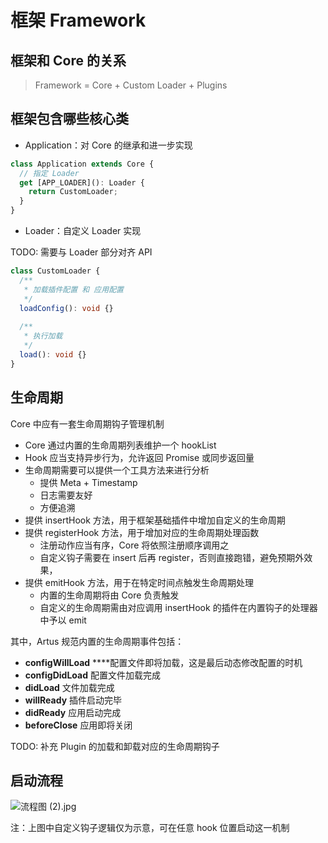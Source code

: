 # 框架 Framework

## 框架和 Core 的关系

> Framework = Core + Custom Loader + Plugins

## 框架包含哪些核心类

- Application：对 Core 的继承和进一步实现

```typescript
class Application extends Core {
  // 指定 Loader
  get [APP_LOADER](): Loader {
    return CustomLoader;
  }
}
```

- Loader：自定义 Loader 实现

TODO: 需要与 Loader 部分对齐 API

```typescript
class CustomLoader {
  /**
   * 加载插件配置 和 应用配置
   */
  loadConfig(): void {}  
  
  /**
   * 执行加载
   */
  load(): void {}
}
```

## 生命周期

Core 中应有一套生命周期钩子管理机制

- Core 通过内置的生命周期列表维护一个 hookList
- Hook 应当支持异步行为，允许返回 Promise 或同步返回量
- 生命周期需要可以提供一个工具方法来进行分析
  - 提供 Meta + Timestamp
  - 日志需要友好
  - 方便追溯
- 提供 insertHook 方法，用于框架基础插件中增加自定义的生命周期
- 提供 registerHook 方法，用于增加对应的生命周期处理函数
  - 注册动作应当有序，Core 将依照注册顺序调用之
  - 自定义钩子需要在 insert 后再 register，否则直接跑错，避免预期外效果，
- 提供 emitHook 方法，用于在特定时间点触发生命周期处理
  - 内置的生命周期将由 Core 负责触发
  - 自定义的生命周期需由对应调用 insertHook 的插件在内置钩子的处理器中予以 emit

其中，Artus 规范内置的生命周期事件包括：

- **configWillLoad** ****配置文件即将加载，这是最后动态修改配置的时机
- **configDidLoad** 配置文件加载完成
- **didLoad** 文件加载完成
- **willReady** 插件启动完毕
- **didReady** 应用启动完成
- **beforeClose** 应用即将关闭

TODO: 补充 Plugin 的加载和卸载对应的生命周期钩子

## 启动流程

![流程图 (2).jpg](https://p-bytetech.bytedance.net/tos-cn-i-vz0z6vmpra/d7d9df706f6e4824896b9d3a7aead3e9~tplv-vz0z6vmpra-image.image)

注：上图中自定义钩子逻辑仅为示意，可在任意 hook 位置启动这一机制
